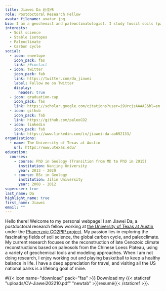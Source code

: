 ```yaml
---
title: Jiawei Da 达佳伟
role: Postdoctoral Research Fellow
avatar_filename: avatar.jpg
bio: I am a geochemist and paleoclimatologist. I study fossil soils (paleosols) to infer climate changes in the geologic past.
interests:
  - Soil science
  - Stable isotopes
  - Paleoclimate
  - Carbon cycle
social:
  - icon: envelope
    icon_pack: fas
    link: /#contact
  - icon: twitter
    icon_pack: fab
    link: https://twitter.com/da_jiawei
    label: Follow me on Twitter
    display:
      header: true
  - icon: graduation-cap
    icon_pack: fas
    link: https://scholar.google.com/citations?user=i9UrcjsAAAAJ&hl=en
  - icon: github
    icon_pack: fab
    link: https://github.com/paleoCO2
  - icon: linkedin
    icon_pack: fab
    link: https://www.linkedin.com/in/jiawei-da-aa692133/
organizations:
  - name: The University of Texas at Austin
    url: https://www.utexas.edu/
education:
  courses:
    - course: PhD in Geology (Transition from MD to PhD in 2015)
      institution: Nanjing University
      year: 2013 - 2020
    - course: BSc in Geology
      institution: Jilin University
      year: 2008 - 2012
superuser: true
last_name: Da
highlight_name: true
first_name: Jiawei
email: ""
---
```

Hello there! Welcome to my personal webpage! I am Jiawei Da, a postdoctoral research fellow working at [the University of Texas at Austin](https://www.jsg.utexas.edu/researcher/jiawei_da/), under the [Phanerzoic CO2PIP project](https://paleo-co2.org/co2pip). My passion lies in exploring the fascinating fields of soil science, the global carbon cycle, and paleoclimate. My current research focuses on the reconstruction of late Cenozoic climate reconstructions based on paleosols from the Chinese Loess Plateau, using a variety of geochemical tools and modeling approaches. When I am not doing research, I enjoy working out and playing basketball to keep a healthy balance in life. I have a deep appreciation for travel, and visiting all the US national parks is a lifelong goal of mine. 

#{{< icon name="download" pack="fas" >}} Download my {{< staticref "uploads/CV-Jiawei202210.pdf" "newtab" >}}resumé{{< /staticref >}}.
